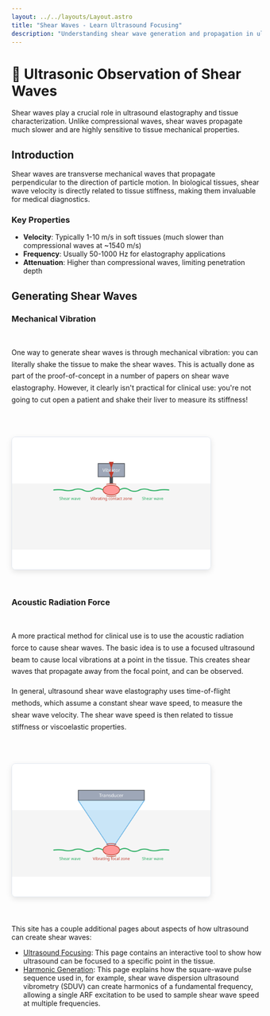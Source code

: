 ```yaml
---
layout: ../../layouts/Layout.astro
title: "Shear Waves - Learn Ultrasound Focusing"
description: "Understanding shear wave generation and propagation in ultrasound applications"
---
```


<style>
/* Shear Waves Page Specific Styles */

.image-text-section {
    display: flex;
    align-items: flex-start;
    gap: 2rem;
    margin: 2rem 0;
    flex-wrap: wrap;
}

.text-content {
    flex: 1;
    min-width: 300px;
    order: 2;
}

.image-content {
    flex: 0 0 auto;
    max-width: 400px;
    order: 1;
}

.image-content img {
    width: 100%;
    height: auto;
    border-radius: 8px;
    box-shadow: 0 4px 12px rgba(0, 0, 0, 0.1);
    border: 1px solid #e2e8f0;
}

/* Desktop layout - image on the right */
@media (min-width: 769px) {
    .text-content {
        order: 1;
    }
    
    .image-content {
        order: 2;
    }
}

/* Mobile layout - image before text (natural order) */
@media (max-width: 768px) {
    .image-text-section {
        flex-direction: column;
    }

    .image-content {
        max-width: 100%;
        order: 1;
    }
    
    .text-content {
        order: 2;
    }
}

/* Additional spacing for better readability */
.image-text-section h3 {
    margin-top: 0;
    color: #1e293b;
    font-size: 1.25rem;
    font-weight: 600;
}

.image-text-section p {
    margin-bottom: 1rem;
    line-height: 1.7;
}
</style>

# 🌊 Ultrasonic Observation of Shear Waves

Shear waves play a crucial role in ultrasound elastography and tissue
characterization. Unlike compressional waves, shear waves propagate much slower
and are highly sensitive to tissue mechanical properties. 

## Introduction

Shear waves are transverse mechanical waves that propagate perpendicular to the
direction of particle motion. In biological tissues, shear wave velocity is
directly related to tissue stiffness, making them invaluable for medical
diagnostics.

### Key Properties

- **Velocity**: Typically 1-10 m/s in soft tissues (much slower than compressional waves at ~1540 m/s)
- **Frequency**: Usually 50-1000 Hz for elastography applications
- **Attenuation**: Higher than compressional waves, limiting penetration depth

## Generating Shear Waves

### Mechanical Vibration

<div class="image-text-section">
<div class="image-content">

![Mechanical Vibration Shear Waves](./mech_shaker_schematic.svg)

</div>
<div class="text-content">

One way to generate shear waves is through mechanical vibration: you can
literally shake the tissue to make the shear waves. This is actually done as
part of the proof-of-concept in a number of papers on shear wave elastography.
However, it clearly isn't practical for clinical use: you're not going to cut
open a patient and shake their liver to measure its stiffness!

</div>
</div>

### Acoustic Radiation Force

<div class="image-text-section">
<div class="image-content">

![Acoustic Radiation Force](./arf_schematic.svg)

</div>
<div class="text-content">

A more practical method for clinical use is to use the acoustic radiation force
to cause shear waves. The basic idea is to use a focused ultrasound beam to
cause local vibrations at a point in the tissue. This creates shear waves that
propagate away from the focal point, and can be observed.

In general, ultrasound shear wave elastography uses time-of-flight methods,
which assume a constant shear wave speed, to measure the shear wave velocity.
The shear wave speed is then related to tissue stiffness or viscoelastic
properties.

</div>
</div>

This site has a couple additional pages about aspects of how ultrasound can
create shear waves:

* [Ultrasound Focusing](): This page contains an interactive tool to show how 
  ultrasound can be focused to a specific point in the tissue.
* [Harmonic Generation](): This page explains how the square-wave pulse
  sequence used in, for example, shear wave dispersion ultrasound vibrometry
  (SDUV) can create harmonics of a fundamental frequency, allowing a single ARF
  excitation to be used to sample shear wave speed at multiple frequencies.